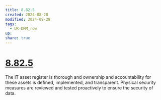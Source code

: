 ```yaml
---
title: 8.82.5
created: 2024-08-28
modified: 2024-08-28
tags:
  - UK-DMM_row
up: 
share: true
---
```

# [8.82.5](8.82.5.md)

The IT asset register is thorough and ownership and accountability for these assets is defined, implemented, and transparent. Physical security measures are reviewed and tested proactively to ensure the security of data.
